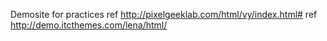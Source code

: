 Demosite for practices
ref http://pixelgeeklab.com/html/vy/index.html#
ref http://demo.itcthemes.com/lena/html/